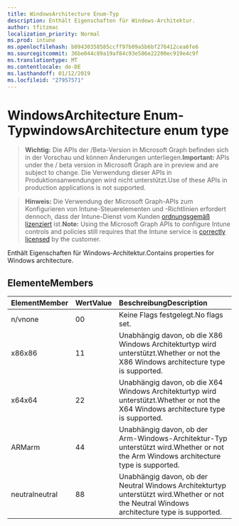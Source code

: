 ```yaml
---
title: WindowsArchitecture Enum-Typ
description: Enthält Eigenschaften für Windows-Architektur.
author: tfitzmac
localization_priority: Normal
ms.prod: intune
ms.openlocfilehash: b09430358585ccff97b09a5b6bf276412cea6fe6
ms.sourcegitcommit: 36be044c89a19af84c93e586e22200ec919e4c9f
ms.translationtype: MT
ms.contentlocale: de-DE
ms.lasthandoff: 01/12/2019
ms.locfileid: "27957571"
---
```

# <a name="windowsarchitecture-enum-type"></a><span data-ttu-id="5777f-103">WindowsArchitecture Enum-Typ</span><span class="sxs-lookup"><span data-stu-id="5777f-103">windowsArchitecture enum type</span></span>

> <span data-ttu-id="5777f-104">**Wichtig:** Die APIs der /Beta-Version in Microsoft Graph befinden sich in der Vorschau und können Änderungen unterliegen.</span><span class="sxs-lookup"><span data-stu-id="5777f-104">**Important:** APIs under the / beta version in Microsoft Graph are in preview and are subject to change.</span></span> <span data-ttu-id="5777f-105">Die Verwendung dieser APIs in Produktionsanwendungen wird nicht unterstützt.</span><span class="sxs-lookup"><span data-stu-id="5777f-105">Use of these APIs in production applications is not supported.</span></span>

> <span data-ttu-id="5777f-106">**Hinweis:** Die Verwendung der Microsoft Graph-APIs zum Konfigurieren von Intune-Steuerelementen und -Richtlinien erfordert dennoch, dass der Intune-Dienst vom Kunden [ordnungsgemäß lizenziert](https://go.microsoft.com/fwlink/?linkid=839381) ist.</span><span class="sxs-lookup"><span data-stu-id="5777f-106">**Note:** Using the Microsoft Graph APIs to configure Intune controls and policies still requires that the Intune service is [correctly licensed](https://go.microsoft.com/fwlink/?linkid=839381) by the customer.</span></span>

<span data-ttu-id="5777f-107">Enthält Eigenschaften für Windows-Architektur.</span><span class="sxs-lookup"><span data-stu-id="5777f-107">Contains properties for Windows architecture.</span></span>
## <a name="members"></a><span data-ttu-id="5777f-108">Elemente</span><span class="sxs-lookup"><span data-stu-id="5777f-108">Members</span></span>
|<span data-ttu-id="5777f-109">Element</span><span class="sxs-lookup"><span data-stu-id="5777f-109">Member</span></span>|<span data-ttu-id="5777f-110">Wert</span><span class="sxs-lookup"><span data-stu-id="5777f-110">Value</span></span>|<span data-ttu-id="5777f-111">Beschreibung</span><span class="sxs-lookup"><span data-stu-id="5777f-111">Description</span></span>|
|:---|:---|:---|
|<span data-ttu-id="5777f-112">n/v</span><span class="sxs-lookup"><span data-stu-id="5777f-112">none</span></span>|<span data-ttu-id="5777f-113">0</span><span class="sxs-lookup"><span data-stu-id="5777f-113">0</span></span>|<span data-ttu-id="5777f-114">Keine Flags festgelegt.</span><span class="sxs-lookup"><span data-stu-id="5777f-114">No flags set.</span></span>|
|<span data-ttu-id="5777f-115">x86</span><span class="sxs-lookup"><span data-stu-id="5777f-115">x86</span></span>|<span data-ttu-id="5777f-116">1</span><span class="sxs-lookup"><span data-stu-id="5777f-116">1</span></span>|<span data-ttu-id="5777f-117">Unabhängig davon, ob die X86 Windows Architekturtyp wird unterstützt.</span><span class="sxs-lookup"><span data-stu-id="5777f-117">Whether or not the X86 Windows architecture type is supported.</span></span>|
|<span data-ttu-id="5777f-118">x64</span><span class="sxs-lookup"><span data-stu-id="5777f-118">x64</span></span>|<span data-ttu-id="5777f-119">2</span><span class="sxs-lookup"><span data-stu-id="5777f-119">2</span></span>|<span data-ttu-id="5777f-120">Unabhängig davon, ob die X64 Windows Architekturtyp wird unterstützt.</span><span class="sxs-lookup"><span data-stu-id="5777f-120">Whether or not the X64 Windows architecture type is supported.</span></span>|
|<span data-ttu-id="5777f-121">ARM</span><span class="sxs-lookup"><span data-stu-id="5777f-121">arm</span></span>|<span data-ttu-id="5777f-122">4</span><span class="sxs-lookup"><span data-stu-id="5777f-122">4</span></span>|<span data-ttu-id="5777f-123">Unabhängig davon, ob der Arm-Windows-Architektur-Typ unterstützt wird.</span><span class="sxs-lookup"><span data-stu-id="5777f-123">Whether or not the Arm Windows architecture type is supported.</span></span>|
|<span data-ttu-id="5777f-124">neutral</span><span class="sxs-lookup"><span data-stu-id="5777f-124">neutral</span></span>|<span data-ttu-id="5777f-125">8</span><span class="sxs-lookup"><span data-stu-id="5777f-125">8</span></span>|<span data-ttu-id="5777f-126">Unabhängig davon, ob der Neutral Windows Architekturtyp unterstützt wird.</span><span class="sxs-lookup"><span data-stu-id="5777f-126">Whether or not the Neutral Windows architecture type is supported.</span></span>|





